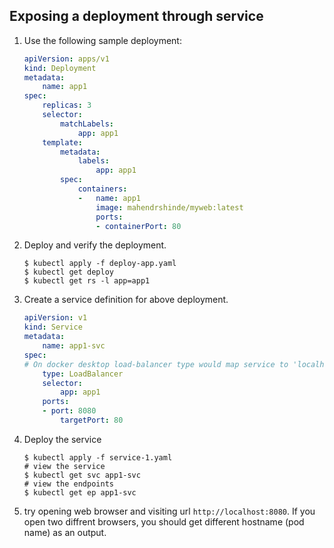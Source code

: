 ## Exposing a deployment through service

1.  Use the following sample deployment:

    ```yaml
    apiVersion: apps/v1
    kind: Deployment
    metadata:
        name: app1
    spec:
        replicas: 3
        selector:
            matchLabels:
                app: app1
        template:
            metadata:
                labels:
                    app: app1
            spec:
                containers:
                -   name: app1
                    image: mahendrshinde/myweb:latest
                    ports:
                    - containerPort: 80
    ```
2.  Deploy and verify the deployment.

    ```shell
    $ kubectl apply -f deploy-app.yaml
    $ kubectl get deploy
    $ kubectl get rs -l app=app1
    ```
  
3.  Create a service definition for above deployment.

    ```yaml
    apiVersion: v1
    kind: Service
    metadata:
        name: app1-svc
    spec:
    # On docker desktop load-balancer type would map service to 'localhost'
        type: LoadBalancer
        selector:
            app: app1
        ports:
        - port: 8080
            targetPort: 80
    ```

4.  Deploy the service

    ```shell
    $ kubectl apply -f service-1.yaml
    # view the service
    $ kubectl get svc app1-svc
    # view the endpoints
    $ kubectl get ep app1-svc 
    ```

5.  try opening web browser and visiting url `http://localhost:8080`. If you open two diffrent browsers, you should get different hostname (pod name) as an output.
